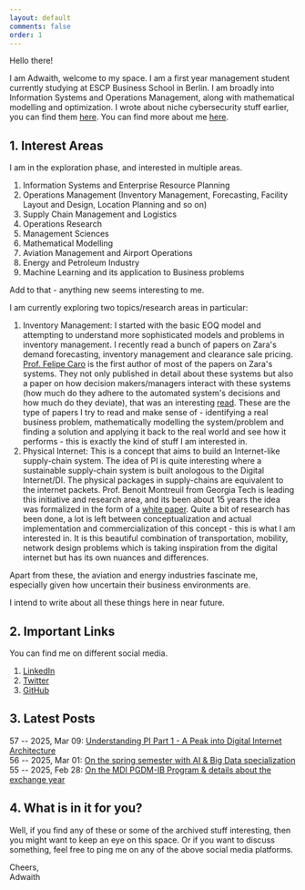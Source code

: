 ```yaml
---
layout: default
comments: false
order: 1
---
```


Hello there!

I am Adwaith, welcome to my space. I am a first year management student currently studying at ESCP Business School in Berlin. I am broadly into Information Systems and Operations Management, along with mathematical modelling and optimization. I wrote about niche cybersecurity stuff earlier, you can find them [here](/archive/). You can find more about me [here](/about-me/).

## 1. Interest Areas

I am in the exploration phase, and interested in multiple areas.

1. Information Systems and Enterprise Resource Planning
2. Operations Management (Inventory Management, Forecasting, Facility Layout and Design, Location Planning and so on)
3. Supply Chain Management and Logistics
4. Operations Research
5. Management Sciences
6. Mathematical Modelling
7. Aviation Management and Airport Operations
8. Energy and Petroleum Industry
9. Machine Learning and its application to Business problems

Add to that - anything new seems interesting to me.

I am currently exploring two topics/research areas in particular:

1. Inventory Management: I started with the basic EOQ model and attempting to understand more sophisticated models and problems in inventory management. I recently read a bunch of papers on Zara's demand forecasting, inventory management and clearance sale pricing. [Prof. Felipe Caro](https://scholar.google.com/citations?user=0y4F90EAAAAJ&hl=en) is the first author of most of the papers on Zara's systems. They not only published in detail about these systems but also a paper on how decision makers/managers interact with these systems (how much do they adhere to the automated system's decisions and how much do they deviate), that was an interesting [read](https://papers.ssrn.com/sol3/papers.cfm?abstract_id=4262830). These are the type of papers I try to read and make sense of - identifying a real business problem, mathematically modelling the system/problem and finding a solution and applying it back to the real world and see how it performs - this is exactly the kind of stuff I am interested in.     
2. Physical Internet: This is a concept that aims to build an Internet-like supply-chain system. The idea of PI is quite interesting where a sustainable supply-chain system is built anologous to the Digital Internet/DI. The physical packages in supply-chains are equivalent to the internet packets. Prof. Benoit Montreuil from Georgia Tech is leading this initiative and research area, and its been about 15 years the idea was formalized in the form of a [white paper](https://numerique.banq.qc.ca/patrimoine/details/52327/2494032). Quite a bit of research has been done, a lot is left between conceptualization and actual implementation and commercialization of this concept - this is what I am interested in. It is this beautiful combination of transportation, mobility, network design problems which is taking inspiration from the digital internet but has its own nuances and differences.

Apart from these, the aviation and energy industries fascinate me, especially given how uncertain their business environments are.

I intend to write about all these things here in near future.

## 2. Important Links

You can find me on different social media.

1. [LinkedIn](https://linkedin.com/in/adwaithgautham/)
2. [Twitter](https://twitter.com/adwaithgautham/)
3. [GitHub](https://github.com/adwait1-g)

## 3. Latest Posts

57 -- 2025, Mar 09: [Understanding PI Part 1 - A Peak into Digital Internet Architecture](/pi/2025/03/09/understanding-pi-part-1-a-peak-into-di-architecture.md)
<br/>
56 -- 2025, Mar 01: [On the spring semester with AI & Big Data specialization](/mdi/2025/03/01/ai-and-big-data-for-biz-innovation.html)
<br/>
55 -- 2025, Feb 28: [On the MDI PGDM-IB Program & details about the exchange year](/mdi/2025/02/28/on-the-mdi-pgdm-ib-program.html)       

## 4. What is in it for you?

Well, if you find any of these or some of the archived stuff interesting, then you might want to keep an eye on this space. Or if you want to discuss something, feel free to ping me on any of the above social media platforms.

Cheers,   
Adwaith
